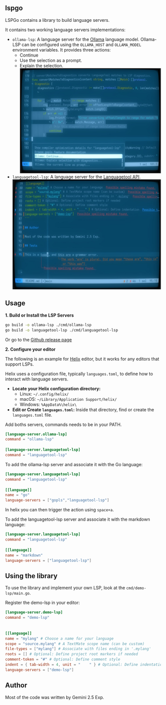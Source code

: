 ## lspgo

LSPGo contains a library to build language servers.

It contains two working language servers implementations:

*   `ollama-lsp`: A language server for the [Ollama](https://ollama.com/) language model.
    Ollama-LSP can be configured using the `OLLAMA_HOST` and `OLLAMA_MODEL` environment variables.
    It provides three actions:
    - Continue
    - Use the selection as a prompt.
    - Explain the selection.
  ![Ollama LSP Example](img/ollama-lsp.jpg)
*   `languagetool-lsp`: A language server for the [Languagetool API](https://languagetool.org/dev).
    ![Languagetool LSP Example](img/languagetool-lsp.jpg)

## Usage

**1. Build or Install the LSP Servers**

```bash
go build -o ollama-lsp ./cmd/ollama-lsp
go build -o languagetool-lsp ./cmd/languagetool-lsp
```

Or go to the [Github release page](https://github.com/akhenakh/lspgo/releases)

**2. Configure your editor**

The following is an example for [Helix](https://helix-editor.com/) editor, but it works for any editors that support LSPs.

Helix uses a configuration file, typically `languages.toml`, to define how to interact with language servers.

*   **Locate your Helix configuration directory:**
    *   Linux: `~/.config/helix/`
    *   macOS: `~/Library/Application Support/helix/`
    *   Windows: `%AppData%\helix\`
*   **Edit or Create `languages.toml`:** Inside that directory, find or create the `languages.toml` file.

Add boths servers, commands needs to be in your PATH.

```toml
[language-server.ollama-lsp]
command = "ollama-lsp"

[language-server.languagetool-lsp]
command = "languagetool-lsp"
```

To add the ollama-lsp server and associate it with the Go language:
```toml
[language-server.languagetool-lsp]
command = "languagetool-lsp"

[[language]]
name = "go"
language-servers = ["gopls","languagetool-lsp"]
```
In helix you can then trigger the action using `space+a`.

To add the languagetool-lsp server and associate it with the markdown language:

```toml
[language-server.languagetool-lsp]
command = "languagetool-lsp"

[[language]]
name = "markdown"
language-servers = ["languagetool-lsp"]
```

## Using the library

To use the library and implement your own LSP, look at the `cmd/demo-lsp/main.go`.

Register the demo-lsp in your editor:

```toml
[language-server.demo-lsp]
command = "demo-lsp"


[[language]]
name = "mylang" # Choose a name for your language
scope = "source.mylang" # A TextMate scope name (can be custom)
file-types = ["mylang"] # Associate with files ending in '.mylang'
roots = [] # Optional: Define project root markers if needed
comment-token = "#" # Optional: Define comment style
indent = { tab-width = 4, unit = "    " } # Optional: Define indentation
language-servers = ["demo-lsp"]
```

## Author

Most of the code was written by Gemini 2.5 Exp.

